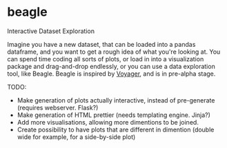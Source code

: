 # beagle
Interactive Dataset Exploration

Imagine you have a new dataset, that can be loaded into a pandas dataframe, and you want to get a rough idea of what you're looking at. You can spend time coding all sorts of plots, or load in into a visualization package and drag-and-drop endlessly, or you can use a data exploration tool, like Beagle. Beagle is inspired by [Voyager](https://github.com/vega/voyager), and is in pre-alpha stage.

TODO:
- Make generation of plots actually interactive, instead of pre-generate (requires webserver. Flask?)
- Make generation of HTML prettier (needs templating engine. Jinja?)
- Add more visualisations, allowing more dimentions to be joined.
- Create possibility to have plots that are different in dimention (double wide for example, for a side-by-side plot)
